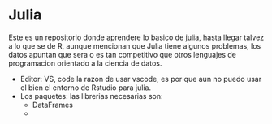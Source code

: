 # Julia

Este es un repositorio donde aprendere lo basico de julia, hasta llegar talvez a lo que se de R, aunque mencionan que Julia tiene algunos problemas, los datos apuntan que sera o es tan competitivo que otros lenguajes de programacion orientado a la ciencia de datos.

- Editor: VS, code
    la razon de usar vscode, es por que aun no puedo usar el bien el entorno de Rstudio para julia.
- Los paquetes: 
    las librerias necesarias son:
    - DataFrames
    - 